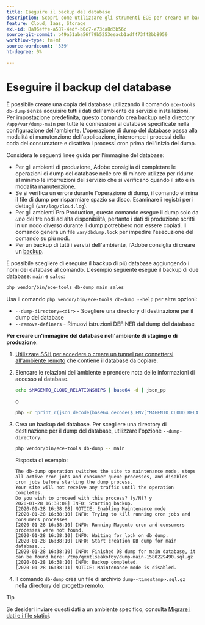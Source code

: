 ```yaml
---
title: Eseguire il backup del database
description: Scopri come utilizzare gli strumenti ECE per creare un backup del database per un progetto di infrastruttura cloud di Adobe Commerce.
feature: Cloud, Iaas, Storage
exl-id: 8a96effe-a587-4edf-b0c7-e73ca8d3b56c
source-git-commit: b49a51aba56f79b5253eeacb1adf473f42bb8959
workflow-type: tm+mt
source-wordcount: '339'
ht-degree: 0%

---
```


# Eseguire il backup del database

È possibile creare una copia del database utilizzando il comando `ece-tools db-dump` senza acquisire tutti i dati dell&#39;ambiente da servizi e installazioni. Per impostazione predefinita, questo comando crea backup nella directory `/app/var/dump-main` per tutte le connessioni al database specificate nella configurazione dell&#39;ambiente. L&#39;operazione di dump del database passa alla modalità di manutenzione dell&#39;applicazione, interrompe i processi della coda del consumatore e disattiva i processi cron prima dell&#39;inizio del dump.

Considera le seguenti linee guida per l’immagine del database:

- Per gli ambienti di produzione, Adobe consiglia di completare le operazioni di dump del database nelle ore di minore utilizzo per ridurre al minimo le interruzioni del servizio che si verificano quando il sito è in modalità manutenzione.
- Se si verifica un errore durante l&#39;operazione di dump, il comando elimina il file di dump per risparmiare spazio su disco. Esaminare i registri per i dettagli (`var/log/cloud.log`).
- Per gli ambienti Pro Production, questo comando esegue il dump solo da _uno_ dei tre nodi ad alta disponibilità, pertanto i dati di produzione scritti in un nodo diverso durante il dump potrebbero non essere copiati. Il comando genera un file `var/dbdump.lock` per impedire l&#39;esecuzione del comando su più nodi.
- Per un backup di tutti i servizi dell&#39;ambiente, l&#39;Adobe consiglia di creare un [backup](snapshots.md).

È possibile scegliere di eseguire il backup di più database aggiungendo i nomi dei database al comando. L&#39;esempio seguente esegue il backup di due database: `main` e `sales`:

```bash
php vendor/bin/ece-tools db-dump main sales
```

Usa il comando `php vendor/bin/ece-tools db-dump --help` per altre opzioni:

- `--dump-directory=<dir>` - Scegliere una directory di destinazione per il dump del database
- `--remove-definers` - Rimuovi istruzioni DEFINER dal dump del database

**Per creare un&#39;immagine del database nell&#39;ambiente di staging o di produzione**:

1. [Utilizzare SSH per accedere o creare un tunnel per connettersi all&#39;ambiente remoto](../development/secure-connections.md) che contiene il database da copiare.

1. Elencare le relazioni dell’ambiente e prendere nota delle informazioni di accesso al database.

   ```bash
   echo $MAGENTO_CLOUD_RELATIONSHIPS | base64 -d | json_pp
   ```

   o

   ```bash
   php -r 'print_r(json_decode(base64_decode($_ENV["MAGENTO_CLOUD_RELATIONSHIPS"]))->database);'
   ```

1. Crea un backup del database. Per scegliere una directory di destinazione per il dump del database, utilizzare l&#39;opzione `--dump-directory`.

   ```bash
   php vendor/bin/ece-tools db-dump -- main
   ```

   Risposta di esempio:

   ```
   The db-dump operation switches the site to maintenance mode, stops all active cron jobs and consumer queue processes, and disables cron jobs before starting the dump process.
   Your site will not receive any traffic until the operation completes.
   Do you wish to proceed with this process? (y/N)? y
   2020-01-28 16:38:08] INFO: Starting backup.
   [2020-01-28 16:38:08] NOTICE: Enabling Maintenance mode
   [2020-01-28 16:38:10] INFO: Trying to kill running cron jobs and consumers processes
   [2020-01-28 16:38:10] INFO: Running Magento cron and consumers processes were not found.
   [2020-01-28 16:38:10] INFO: Waiting for lock on db dump.
   [2020-01-28 16:38:10] INFO: Start creation DB dump for main database...
   [2020-01-28 16:38:10] INFO: Finished DB dump for main database, it can be found here: /tmp/qxmtlseakof6y/dump-main-1580229490.sql.gz
   [2020-01-28 16:38:10] INFO: Backup completed.
   [2020-01-28 16:38:11] NOTICE: Maintenance mode is disabled.
   ```

1. Il comando `db-dump` crea un file di archivio `dump-<timestamp>.sql.gz` nella directory del progetto remoto.

>[!TIP]
>
>Se desideri inviare questi dati a un ambiente specifico, consulta [Migrare i dati e i file statici](../deploy/staging-production.md#migrate-static-files).
